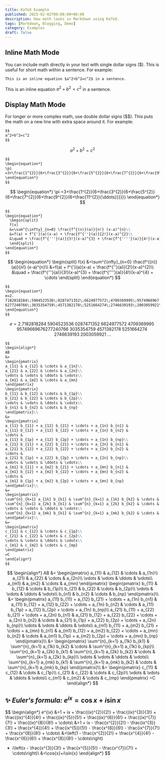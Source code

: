 ```yaml
---
title: KaTeX Example
published: 2025-02-02T00:00:00+00:00
description: How math looks in Markdown using KaTeX.
tags: [Markdown, Blogging, Demo]
category: Examples
draft: false
---
```


## Inline Math Mode

You can include math directly in your text with single dollar signs (\$).
This is useful for short math within a sentence. For example:

```markdown
This is an inline equation $a^2+b^2=c^2$ in a sentence.
```

This is an inline equation $a^2+b^2=c^2$ in a sentence.

## Display Math Mode

For longer or more complex math, use double dollar signs (\$\$).
This puts the math on a new line with extra space around it. For example:

```markdown
$$ 
a^2+b^2=c^2
$$
```

$$
a^2+b^2=c^2
$$

```markdown
$$
\begin{equation*}
\pi
=3+\frac{1^{2}}{6+\frac{3^{2}}{6+\frac{5^{2}}{6+\frac{7^{2}}{6+\frac{9^{2}}{6+\frac{11^{2}}{\ddots}}}}}}
\end{equation*}
$$
```

$$
\begin{equation*}
\pi
=3+\frac{1^{2}}{6+\frac{3^{2}}{6+\frac{5^{2}}{6+\frac{7^{2}}{6+\frac{9^{2}}{6+\frac{11^{2}}{\ddots}}}}}}
\end{equation*}
$$

```markdown
$$
\begin{equation*}
  \begin{split}
  f(x)
  &=\sum^{\infty}_{n=0} \frac{f^{(n)}(a)}{n!} (x-a)^{n}\\
  &=f(a) + f^{'}(a)(x-a) + \frac{f^{''}(a)}{2!}(x-a)^{2}\\
  &\quad + \frac{f^{'''}(a)}{3!}(x-a)^{3} + \frac{f^{''''}(a)}{4!}(x-a)^{4} + \cdots
  \end{split}
\end{equation*}
$$
```

$$
\begin{equation*}
  \begin{split}
  f(x)
  &=\sum^{\infty}_{n=0} \frac{f^{(n)}(a)}{n!} (x-a)^{n}\\
  &=f(a) + f^{'}(a)(x-a) + \frac{f^{''}(a)}{2!}(x-a)^{2}\\
  &\quad + \frac{f^{'''}(a)}{3!}(x-a)^{3} + \frac{f^{''''}(a)}{4!}(x-a)^{4} + \cdots
  \end{split}
\end{equation*}
$$

```markdown
$$
\begin{equation*}
e=2.
7182818284\;5904523536\;0287471352\;6624977572\;4709369995\;9574966967
6277240766\;3035354759\;4571382178\;5251664274\;2746639193\;2003059921\;\ldots
\end{equation*}
$$
```

$$
\begin{equation*}
e=2.
7182818284\;5904523536\;0287471352\;6624977572\;4709369995\;9574966967
6277240766\;3035354759\;4571382178\;5251664274\;2746639193\;2003059921\;\ldots
\end{equation*}
$$

```markdown
$$
\begin{align*}
AB
&=
\begin{pmatrix}
a_{11} & a_{12} & \cdots & a_{1n}\\
a_{21} & a_{22} & \cdots & a_{2n}\\
\vdots & \vdots & \ddots & \vdots\\
a_{m1} & a_{m2} & \cdots & a_{mn}
\end{pmatrix}
\begin{pmatrix}
b_{11} & b_{12} & \cdots & b_{1p}\\
b_{21} & b_{22} & \cdots & b_{2p}\\
\vdots & \vdots & \ddots & \vdots\\
b_{n1} & b_{n2} & \cdots & b_{np}
\end{pmatrix}\\
&=
\begin{pmatrix}
a_{11} b_{11} + a_{12} b_{21} + \cdots + a_{1n} b_{n1} &
a_{11} b_{12} + a_{12} b_{22} + \cdots + a_{1n} b_{n2} &
\cdots &
a_{11} b_{1p} + a_{12} b_{2p} + \cdots + a_{1n} b_{np}\\
a_{21} b_{11} + a_{22} b_{21} + \cdots + a_{2n} b_{n1} &
a_{21} b_{12} + a_{22} b_{22} + \cdots + a_{2n} b_{n2} &
\cdots &
a_{21} b_{1p} + a_{22} b_{2p} + \cdots + a_{2n} b_{np}\\
\vdots & \vdots & \ddots & \vdots\\
a_{m1} b_{11} + a_{m2} b_{21} + \cdots + a_{mn} b_{n1} &
a_{m1} b_{12} + a_{m2} b_{22} + \cdots + a_{mn} b_{n2} &
\cdots &
a_{m1} b_{1p} + a_{m2} b_{2p} + \cdots + a_{mn} b_{np}
\end{pmatrix}\\
&=
\begin{pmatrix}
\sum^{n}_{k=1} a_{1k} b_{k1} & \sum^{n}_{k=1} a_{1k} b_{k2} & \cdots & \sum^{n}_{k=1} a_{1k} b_{kp}\\
\sum^{n}_{k=1} a_{2k} b_{k1} & \sum^{n}_{k=1} a_{2k} b_{k2} & \cdots & \sum^{n}_{k=1} a_{2k} b_{kp}\\
\vdots & \vdots & \ddots & \vdots\\
\sum^{n}_{k=1} a_{mk} b_{k1} & \sum^{n}_{k=1} a_{mk} b_{k2} & \cdots & \sum^{n}_{k=1} a_{mk} b_{kp}
\end{pmatrix}\\
&=
\begin{pmatrix}
c_{11} & c_{12} & \cdots & c_{1p}\\ 
c_{21} & c_{22} & \cdots & c_{2p}\\
\vdots & \vdots & \ddots & \vdots\\
c_{m1} & c_{m2} & \cdots & c_{mp}
\end{pmatrix}
=C
\end{align*}
$$
```

$$
\begin{align*}
AB
&=
\begin{pmatrix}
a_{11} & a_{12} & \cdots & a_{1n}\\
a_{21} & a_{22} & \cdots & a_{2n}\\
\vdots & \vdots & \ddots & \vdots\\
a_{m1} & a_{m2} & \cdots & a_{mn}
\end{pmatrix}
\begin{pmatrix}
b_{11} & b_{12} & \cdots & b_{1p}\\
b_{21} & b_{22} & \cdots & b_{2p}\\
\vdots & \vdots & \ddots & \vdots\\
b_{n1} & b_{n2} & \cdots & b_{np}
\end{pmatrix}\\
&=
\begin{pmatrix}
a_{11} b_{11} + a_{12} b_{21} + \cdots + a_{1n} b_{n1} &
a_{11} b_{12} + a_{12} b_{22} + \cdots + a_{1n} b_{n2} &
\cdots &
a_{11} b_{1p} + a_{12} b_{2p} + \cdots + a_{1n} b_{np}\\
a_{21} b_{11} + a_{22} b_{21} + \cdots + a_{2n} b_{n1} &
a_{21} b_{12} + a_{22} b_{22} + \cdots + a_{2n} b_{n2} &
\cdots &
a_{21} b_{1p} + a_{22} b_{2p} + \cdots + a_{2n} b_{np}\\
\vdots & \vdots & \ddots & \vdots\\
a_{m1} b_{11} + a_{m2} b_{21} + \cdots + a_{mn} b_{n1} &
a_{m1} b_{12} + a_{m2} b_{22} + \cdots + a_{mn} b_{n2} &
\cdots &
a_{m1} b_{1p} + a_{m2} b_{2p} + \cdots + a_{mn} b_{np}
\end{pmatrix}\\
&=
\begin{pmatrix}
\sum^{n}_{k=1} a_{1k} b_{k1} & \sum^{n}_{k=1} a_{1k} b_{k2} & \cdots & \sum^{n}_{k=1} a_{1k} b_{kp}\\
\sum^{n}_{k=1} a_{2k} b_{k1} & \sum^{n}_{k=1} a_{2k} b_{k2} & \cdots & \sum^{n}_{k=1} a_{2k} b_{kp}\\
\vdots & \vdots & \ddots & \vdots\\
\sum^{n}_{k=1} a_{mk} b_{k1} & \sum^{n}_{k=1} a_{mk} b_{k2} & \cdots & \sum^{n}_{k=1} a_{mk} b_{kp}
\end{pmatrix}\\
&=
\begin{pmatrix}
c_{11} & c_{12} & \cdots & c_{1p}\\ 
c_{21} & c_{22} & \cdots & c_{2p}\\
\vdots & \vdots & \ddots & \vdots\\
c_{m1} & c_{m2} & \cdots & c_{mp}
\end{pmatrix}
=C
\end{align*}
$$

## ✨ *Euler's formula:* $e^{ix}=\cos{x}+i\sin{x}$

$$
\begin{align*}
e^{ix}
&=1 + ix + \frac{(ix)^{2}}{2!} + \frac{(ix)^{3}}{3!} + \frac{(ix)^{4}}{4!}
         + \frac{(ix)^{5}}{5!} + \frac{(ix)^{6}}{6!} + \frac{(ix)^{7}}{7!}
         + \frac{(ix)^{8}}{8!} + \cdots\\
&=1 + ix - \frac{x^{2}}{2!} - \frac{ix^{3}}{3!} + \frac{x^{4}}{4!}
         + \frac{ix^{5}}{5!} - \frac{x^{6}}{6!} - \frac{ix^{7}}{7!}
         + \frac{x^{8}}{8!} + \cdots\\
&=\left(1 - \frac{x^{2}}{2!} + \frac{x^{4}}{4!} - \frac{x^{6}}{6!} + \frac{x^{8}}{8!} - \cdots\right)
 + i\left(x - \frac{x^{3}}{3!} + \frac{x^{5}}{5!} - \frac{x^{7}}{7!} + \cdots\right)\\
&=\cos{x}+i\sin{x}
\end{align*}
$$
